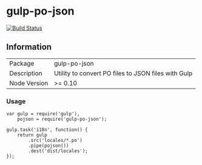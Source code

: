 gulp-po-json
============

[![Build Status](https://travis-ci.org/Ulflander/gulp-po-json.svg?branch=master)](https://travis-ci.org/Ulflander/gulp-po-json)

## Information

<table>
<tr> 
<td>Package</td><td>gulp-po-json</td>
</tr>
<tr>
<td>Description</td>
<td>Utility to convert PO files to JSON files with Gulp</td>
</tr>
<tr>
<td>Node Version</td>
<td>>= 0.10</td>
</tr>
</table>

### Usage

```
var gulp = require('gulp'),
    pojson = require('gulp-po-json');

gulp.task('i18n', function() {
    return gulp 
        .src('locales/*.po')
        .pipe(pojson())
        .dest('dist/locales');
});

```